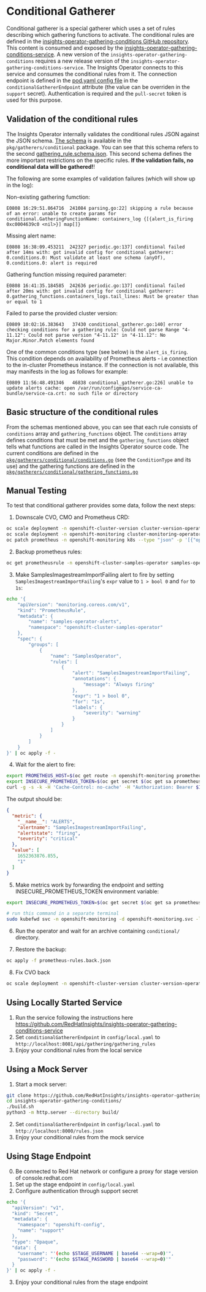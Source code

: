 # Conditional Gatherer

Conditional gatherer is a special gatherer which uses a set of rules describing which gathering functions to activate.
The conditional rules are defined in the [insights-operator-gathering-conditions GitHub repository](https://github.com/RedHatInsights/insights-operator-gathering-conditions). This content is consumed and exposed by the [insights-operator-gathering-conditions-service](https://github.com/RedHatInsights/insights-operator-gathering-conditions-service). A new version of the `insights-operator-gathering-conditions` requires a new release version of the `insights-operator-gathering-conditions-service`. 
The Insights Operator connects to this service and consumes the conditional rules from it. The connection endpoint is defined in the [pod.yaml config file](../../config/pod.yaml) in the `conditionalGathererEndpoint` attribute (the value can be overriden in the `support` secret). Authentication is required and the `pull-secret` token is used for this purpose.

## Validation of the conditional rules

The Insights Operator internally validates the conditional rules JSON against the JSON schema. [The schema](../../pkg/gatherers/conditional/gathering_rules.schema.json) is available in the `pkg/gatherers/conditional` package. You can see that this schema refers to the second [gathering_rule.schema.json](../../pkg/gatherers/conditional/gathering_rule.schema.json). This second schema defines the more important restrictions on the specific rules. **If the validation fails, no conditional data will be gathered!**!

The following are some examples of validation failures (which will show up in the log):

Non-existing gathering fumction:
```
E0808 16:29:51.864716  241084 parsing.go:22] skipping a rule because of an error: unable to create params for conditional.GatheringFunctionName: containers_log {[{alert_is_firing 0xc0004639c0 <nil>}] map[]}
```

Missing alert name:
```
E0808 16:38:09.453211  242327 periodic.go:137] conditional failed after 14ms with: got invalid config for conditional gatherer: 0.conditions.0: Must validate at least one schema (anyOf), 0.conditions.0: alert is required
```

Gathering function missing required parameter:
```
E0808 16:41:35.184585  242636 periodic.go:137] conditional failed after 20ms with: got invalid config for conditional gatherer: 0.gathering_functions.containers_logs.tail_lines: Must be greater than or equal to 1
```

Failed to parse the provided cluster version:

```
E0809 10:02:16.383643   37430 conditional_gatherer.go:140] error checking conditions for a gathering rule: Could not parse Range "4-11.12": Could not parse version "4-11.12" in "4-11.12": No Major.Minor.Patch elements found
```

One of the common conditions type (see below) is the `alert_is_firing`. This condition depends on availability of Prometheus alerts - i.e connection to the in-cluster Prometheus instance. If the connection is not available, this may manifests in the log as follows for example: 

```
E0809 11:56:48.491346   46838 conditional_gatherer.go:226] unable to update alerts cache: open /var/run/configmaps/service-ca-bundle/service-ca.crt: no such file or directory
```

## Basic structure of the conditional rules

From the schemas mentioned above, you can see that each rule consists of `conditions` array and `gathering_functions` object. The `conditions` array defines conditions that must be met and the `gathering_functions` object tells what functions are called in the Insights Operator source code. The current conditions are defined in the [`pkg/gatherers/conditional/conditions.go`](../../pkg/gatherers/conditional/conditions.go) (see the `ConditionType` and its use) and the gathering functions are defined in the [`pkg/gatherers/conditional/gathering_functions.go`](../../pkg/gatherers/conditional/gathering_functions.go)


## Manual Testing

To test that conditional gatherer provides some data, follow the next steps:

1. Downscale CVO, CMO and Prometheus CRD:
```bash
oc scale deployment -n openshift-cluster-version cluster-version-operator --replicas=0
oc scale deployment -n openshift-monitoring cluster-monitoring-operator --replicas=0
oc patch prometheus -n openshift-monitoring k8s --type "json" -p '[{"op": "replace", "path": "/spec/replicas", "value": 1}]'
```

2. Backup prometheus rules:
```bash
oc get prometheusrule -n openshift-cluster-samples-operator samples-operator-alerts -o json > prometheus-rules.back.json
```

3. Make SamplesImagestreamImportFailing alert to fire by setting `SamplesImagestreamImportFailing`'s
`expr` value to `1 > bool 0` and `for` to `1s`:
```bash
echo '{
    "apiVersion": "monitoring.coreos.com/v1",
    "kind": "PrometheusRule",
    "metadata": {
        "name": "samples-operator-alerts",
        "namespace": "openshift-cluster-samples-operator"
    },
    "spec": {
        "groups": [
            {
                "name": "SamplesOperator",
                "rules": [
                    {
                        "alert": "SamplesImagestreamImportFailing",
                        "annotations": {
                            "message": "Always firing"
                        },
                        "expr": "1 > bool 0",
                        "for": "1s",
                        "labels": {
                            "severity": "warning"
                        }
                    }
                ]
            }
        ]
    }
}' | oc apply -f -
```

4. Wait for the alert to fire:
```bash
export PROMETHEUS_HOST=$(oc get route -n openshift-monitoring prometheus-k8s -o jsonpath='{@.spec.host}')
export INSECURE_PROMETHEUS_TOKEN=$(oc get secret $(oc get sa prometheus-k8s -n openshift-monitoring -o json | jq .secrets[0].name | tr --delete \") -n openshift-monitoring -o json | jq .metadata.annotations.\"openshift.io/token-secret.value\")
curl -g -s -k -H 'Cache-Control: no-cache' -H "Authorization: Bearer $INSECURE_PROMETHEUS_TOKEN" "https://$PROMETHEUS_HOST/api/v1/query" --data-urlencode 'query=ALERTS{alertstate="firing",alertname="SamplesImagestreamImportFailing"}' | jq ".data.result[]"
```

The output should be:
```json
{
  "metric": {
    "__name__": "ALERTS",
    "alertname": "SamplesImagestreamImportFailing",
    "alertstate": "firing",
    "severity": "critical"
  },
  "value": [
    1652363876.855,
    "1"
  ]
}
```

5. Make metrics work by forwarding the endpoint and setting INSECURE_PROMETHEUS_TOKEN environment variable:
```bash
export INSECURE_PROMETHEUS_TOKEN=$(oc get secret $(oc get sa prometheus-k8s -n openshift-monitoring -o json | jq .secrets[0].name | tr --delete \") -n openshift-monitoring -o json | jq .metadata.annotations.\"openshift.io/token-secret.value\")
```
```bash
# run this command in a separate terminal
sudo kubefwd svc -n openshift-monitoring -d openshift-monitoring.svc -l app.kubernetes.io/instance=k8s --kubeconfig $KUBECONFIG
```

6. Run the operator and wait for an archive containing `conditional/` directory.

7. Restore the backup:
```bash
oc apply -f prometheus-rules.back.json
```

8. Fix CVO back
```bash
oc scale deployment -n openshift-cluster-version cluster-version-operator --replicas=1
```

## Using Locally Started Service

1. Run the service following the instructions here
   https://github.com/RedHatInsights/insights-operator-gathering-conditions-service
2. Set `conditionalGathererEndpoint` in `config/local.yaml` to `http://localhost:8081/api/gathering/gathering_rules`
3. Enjoy your conditional rules from the local service

## Using a Mock Server

1. Start a mock server:
```bash
git clone https://github.com/RedHatInsights/insights-operator-gathering-conditions.git
cd insights-operator-gathering-conditions/
./build.sh
python3 -m http.server --directory build/
```

2. Set `conditionalGathererEndpoint` in `config/local.yaml` to `http://localhost:8000/rules.json`
3. Enjoy your conditional rules from the mock service

## Using Stage Endpoint

0. Be connected to Red Hat network or configure a proxy for stage version of console.redhat.com
1. Set up the stage endpoint in `config/local.yaml`
2. Configure authentication through support secret
```bash
echo '{
  "apiVersion": "v1",
  "kind": "Secret",
  "metadata": {
    "namespace": "openshift-config",
    "name": "support"
  },
  "type": "Opaque",
  "data": {
    "username": "'(echo $STAGE_USERNAME | base64 --wrap=0)'",
    "password": "'(echo $STAGE_PASSWORD | base64 --wrap=0)'"
  }
}' | oc apply -f -
```

3. Enjoy your conditional rules from the stage endpoint
